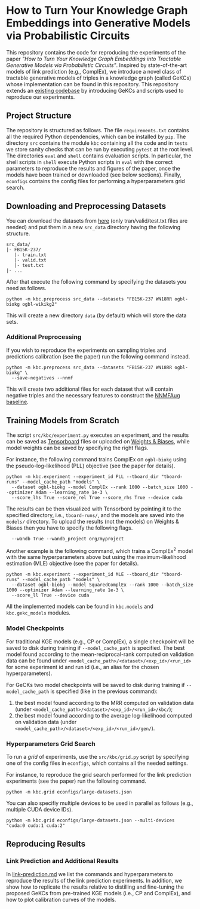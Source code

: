 # How to Turn Your Knowledge Graph Embeddings into Generative Models via Probabilistic Circuits

This repository contains the code for reproducing the experiments of the paper
_"How to Turn Your Knowledge Graph Embeddings into Tractable Generative Models via Probabilistic Circuits"_.
Inspired by state-of-the-art models of link prediction (e.g., ComplEx),
we introduce a novel class of tractable generative models of triples in a knowledge graph (called GeKCs)
whose implementation can be found in this repository.
This repository extends an [existing codebase](https://github.com/facebookresearch/ssl-relation-prediction)
by introducing GeKCs and scripts used to reproduce our experiments.

## Project Structure

The repository is structured as follows.
The file ```requirements.txt``` contains all the required Python dependencies, which can be installed by ```pip```.
The directory ```src``` contains the module ```kbc``` containing all the code and in ```tests```
we store sanity checks that can be run by executing ```pytest``` at the root level.
The directories ```eval``` and ```shell``` contains evaluation scripts.
In particular, the shell scripts in ```shell``` execute Python scripts in ```eval``` with the correct parameters to
reproduce the results and figures of the paper, once the models have been trained or downloaded (see below sections).
Finally, ```econfigs``` contains the config files for performing a hyperparameters grid search.

## Downloading and Preprocessing Datasets

You can download the datasets from [here](https://github.com/villmow/datasets_knowledge_embedding)
(only tran/valid/test.txt files are needed) and put them in a new ```src_data``` directory
having the following structure.
```
src_data/
|- FB15K-237/
   |- train.txt
   |- valid.txt
   |- test.txt
|- ...
```

After that execute the following command by specifying the datasets you need as follows.
```shell
python -m kbc.preprocess src_data --datasets "FB15K-237 WN18RR ogbl-biokg ogbl-wikikg2"
```
This will create a new directory ```data``` (by default) which will store the data sets.

### Additional Preprocessing

If you wish to reproduce the experiments on sampling triples and predictions calibration (see the paper)
run the following command instead.
```shell
python -m kbc.preprocess src_data --datasets "FB15K-237 WN18RR ogbl-biokg" \
  --save-negatives --nnmf
```
This will create two additional files for each dataset that will contain negative triples
and the necessary features to construct the [NNMFAug baseline](https://arxiv.org/abs/2110.13205). 

## Training Models from Scratch

The script ```src/kbc/experiment.py``` executes an experiment,
and the results can be saved as [Tensorboard](https://pytorch.org/docs/stable/tensorboard.html) files
or uploaded on [Weights & Biases](https://wandb.ai/site),
while model weights can be saved by specifying the right flags.

For instance, the following command trains ComplEx on ```ogbl-biokg```
using the pseudo-log-likelihood (PLL) objective (see the paper for details).
```shell
python -m kbc.experiment --experiment_id PLL --tboard_dir "tboard-runs" --model_cache_path "models" \
  --dataset ogbl-biokg --model ComplEx --rank 1000 --batch_size 1000 --optimizer Adam --learning_rate 1e-3 \
  --score_lhs True --score_rel True --score_rhs True --device cuda
```
The results can be then visualized with Tensorbord by pointing it to the specified directory, i.e., ```tboard-runs/```,
and the models are saved into the ```models/``` directory.
To upload the results (not the models) on Weights & Biases then you have to specify the following flags.
```
  --wandb True --wandb_project org/myproject
```

Another example is the following command, which trains a ComplEx<sup>2</sup> model with the same hyperparameters above
but using the maximum-likelihood estimation (MLE) objective (see the paper for details).
```shell
python -m kbc.experiment --experiment_id MLE --tboard_dir "tboard-runs" --model_cache_path "models" \
  --dataset ogbl-biokg --model SquaredComplEx --rank 1000 --batch_size 1000 --optimizer Adam --learning_rate 1e-3 \
  --score_ll True --device cuda
```
All the implemented models can be found in ```kbc.models``` and ```kbc.gekc_models``` modules.

### Model Checkpoints

For traditional KGE models (e.g., CP or ComplEx), a single checkpoint will be saved to disk during training
if ```--model_cache_path``` is specified.
The best model found according to the mean-reciprocal-rank computed on validation data
can be found under ```<model_cache_path>/<dataset>/<exp_id>/<run_id>```
for some experiment id and run id (i.e., an alias for the chosen hyperparameters).

For GeCKs two model checkpoints will be saved to disk during training
if ```--model_cache_path``` is specified (like in the previous command):
1. the best model found according to the MRR computed on validation data
   (under ```<model_cache_path>/<dataset>/<exp_id>/<run_id>/kbc/```);
2. the best model found according to the average log-likelihood computed on validation data
   (under ```<model_cache_path>/<dataset>/<exp_id>/<run_id>/gen/```).

### Hyperparameters Grid Search

To run a _grid_ of experiments, use the ```src/kbc/grid.py``` script
by specifying one of the config files in ```econfigs```, which contains all the needed settings.

For instance, to reproduce the grid search performed for the link prediction experiments (see the paper)
run the following command.
```shell
python -m kbc.grid econfigs/large-datasets.json
```
You can also specifiy multiple devices to be used in parallel as follows (e.g., multiple CUDA device IDs).
```shell
python -m kbc.grid econfigs/large-datasets.json --multi-devices "cuda:0 cuda:1 cuda:2"
```

## Reproducing Results

### Link Prediction and Additional Results

In [link-prediction.md](docs/link-prediction.md) we list the commands and hyperparameters to
reproduce the results of the link prediction experiments.
In addition, we show how to replicate the results relative to distilling and fine-tuning the proposed GeKCs
from pre-trained KGE models (i.e., CP and ComplEx), and how to plot calibration curves of the models.
